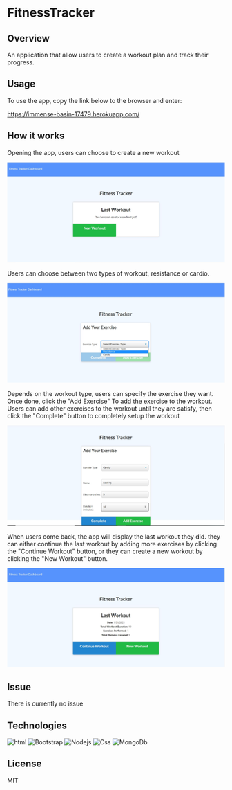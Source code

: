 # FitnessTracker

## Overview

An application that allow users to create a workout plan and track their progress.

## Usage
 
To use the app, copy the link below to the browser and enter:

https://immense-basin-17479.herokuapp.com/

## How it works

Opening the app, users can choose to create a new workout

![New-Workout](./assets/img/screenshot1.JPG)

Users can choose between two types of workout, resistance or cardio.

![Workout-Type](./assets/img/screenshot2.JPG)

Depends on the workout type, users can specify the exercise they want. Once done, click the "Add Exercise" To add the exercise to the workout. Users can add other exercises to the workout until they are satisfy, then click the "Complete" button to completely setup the workout

![Setup-Workout](./assets/img/screenshot3.JPG)

When users come back, the app will display the last workout they did. they can either continue the last workout by adding more exercises by clicking the "Continue Workout" button, or they can create a new workout by clicking the "New Workout" button. 

![Workout](./assets/img/screenshot4.JPG)

## Issue

There is currently no issue

## Technologies

![html](https://img.shields.io/badge/HTML-red)
![Bootstrap](https://img.shields.io/badge/Bootstrap-blue)
![Nodejs](https://img.shields.io/badge/Nodejs-black)
![Css](https://img.shields.io/badge/CSS-yellow)
![MongoDb](https://img.shields.io/badge/MongoDB-green)

## License

MIT
